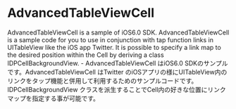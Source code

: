 AdvancedTableViewCell
=====================

AdvancedTableViewCell is a sample of iOS6.0 SDK. AdvancedTableViewCell is a sample code for you to use in conjunction with tap function links in UITableView like the iOS app Twitter. It is possible to specify a link map to the desired position within the Cell by deriving a class IDPCellBackgroundView. - AdvancedTableViewCell はiOS6.0 SDKのサンプルです。AdvancedTableViewCell はTwitter のiOSアプリの様にUITableView内のリンクをタップ機能と併用して利用するためのサンプルコードです。IDPCellBackgroundView クラスを派生することでCell内の好きな位置にリンクマップを指定する事が可能です。
